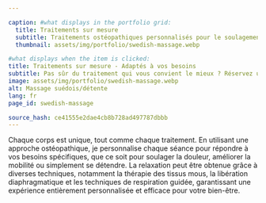 ```yaml
---

caption: #what displays in the portfolio grid:
  title: Traitements sur mesure
  subtitle: Traitements ostéopathiques personnalisés pour le soulagement de la douleur, la mobilité et la relaxation profonde avec une approche clinique.
  thumbnail: assets/img/portfolio/swedish-massage.webp

#what displays when the item is clicked:
title: Traitements sur mesure - Adaptés à vos besoins
subtitle: Pas sûr du traitement qui vous convient le mieux ? Réservez une consultation, et je créerai une séance personnalisée en fonction de vos besoins - que ce soit pour soulager la douleur, améliorer la mobilité ou vous détendre en profondeur avec une approche clinique.
image: assets/img/portfolio/swedish-massage.webp
alt: Massage suédois/détente
lang: fr
page_id: swedish-massage

source_hash: ce41555e2dae4cb8b728ad497787dbbb
---
```

Chaque corps est unique, tout comme chaque traitement. En utilisant une approche ostéopathique, je personnalise chaque séance pour répondre à vos besoins spécifiques, que ce soit pour soulager la douleur, améliorer la mobilité ou simplement se détendre. La relaxation peut être obtenue grâce à diverses techniques, notamment la thérapie des tissus mous, la libération diaphragmatique et les techniques de respiration guidée, garantissant une expérience entièrement personnalisée et efficace pour votre bien-être.